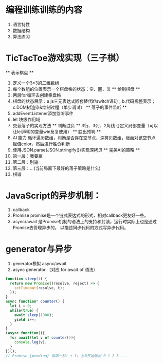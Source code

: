 # 编程训练训练的内容
1. 语言特性
1. 数据结构
1. 算法练习
# TicTacToe游戏实现（三子棋）
 ** 表示棋盘 **
1. 定义一个3*3的二维数组
1. 每个数组的位置表示一个棋盘格的状态：空、圈、叉
** 绘制棋盘 **
1. 两层for循环去创建棋盘格
1. 棋盘的状态展示：a.js三元表达式嵌套替代if/switch语句；b.代码规整表示；c.DOM树渲染&绘制过程（单步调试）
** 落子的事件监听 **
1. addEventListener添加监听事件
1. let 块级作用域
1. 交替落子的实现方法
** 判断胜负 **
3行、3列、2角线 {}定义局部变量（可以让let声明的变量win反复使用）
** 胜出预判 **
1. AI 能力 循环遍历数组，判断是否存在空节点，深拷贝数组，继而对该空节点赋值color，然后进行胜负判断
1. 使用JSON.parse(JSON.stringify())实现深拷贝
** 完美AI的策略 **
1. 第一层：我要赢
1. 第二层：别输
1. 第三层：...(当前局面下最好的落子策略是什么)
1. 棋谱

# JavaScript的异步机制：
1. callback
1. Promise promise是一个链式表达式的形式，相对callback更友好一些。
1. async/await 是Promise机制的语法上的支持和封装，运行时实际上也是通过Promise去管理异步的。 以描述同步代码的方式写异步代码。

# generator与异步
1. generator模拟 async/await
1. async generator （对应 for await of 语法）
```js
function sleep(t) {
  return new Promise((resolve, reject) => {
    setTimeout(resolve, t);
  });
}
async function* counter() {
  let i = 0;
  while(true) {
    await sleep(1000);
    yield i++;
  }
}
(async function(){
  for await(let v of counter()){
    console.log(v);
  }
})();
// Promise {pending} 每隔一秒i + 1; 从0开始输出 0 1 2 3 ...
```